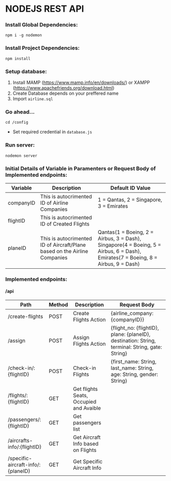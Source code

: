 # NODEJS REST API

### Install Global Dependencies:
```
npm i -g nodemon
```
### Install Project Dependencies:
```
npm install
```
### Setup database:
1. Install MAMP (https://www.mamp.info/en/downloads/) or XAMPP (https://www.apachefriends.org/download.html)
2. Create Database depends on your preffered name
3. Import `airline.sql`
### Go ahead...
```
cd /config
```
- Set required credential in `database.js` 

### Run server:
```
nodemon server
```

### Initial Details of Variable in Paramenters or Request Body of Implemented endpoints:
Variable | Description | Default ID Value
---|---|---
companyID | This is autocrimented ID of Airline Companies | 1 = Qantas, 2 = Singapore, 3 = Emirates
flightID | This is autocrimented ID of Created Flights |
planeID | This is autocrimented ID of Aircraft/Plane based on the Airline Companies | Qantas(1 = Boeing, 2 = Airbus, 3 = Dash), Singapore(4 = Boeing, 5 = Airbus, 6 = Dash), Emirates(7 = Boeing, 8 = Airbus, 9 = Dash)


### Implemented endpoints:

#### /api
Path | Method | Description | Request Body
---|---|---|---
/create-flights | POST | Create Flights Action | {airline_company: {companyID}}
/assign | POST | Assign Flights Action | {flight_no: {flightID}, plane: {planeID}, destination: String, terminal: String, gate: String}
/check-in/:{flightID} | POST | Check-in Flights | {first_name: String, last_name: String, age: String, gender: String}
/flights/:{flightID} | GET | Get flights Seats, Occupied and Avaible | 
/passengers/:{flightID} | GET | Get passengers list |
/aircrafts-info/:{flightID} | GET | Get Aircraft Info based on Flights |
/specific-aircraft-info/:{planeID} | GET | Get Specific Aircraft Info |
